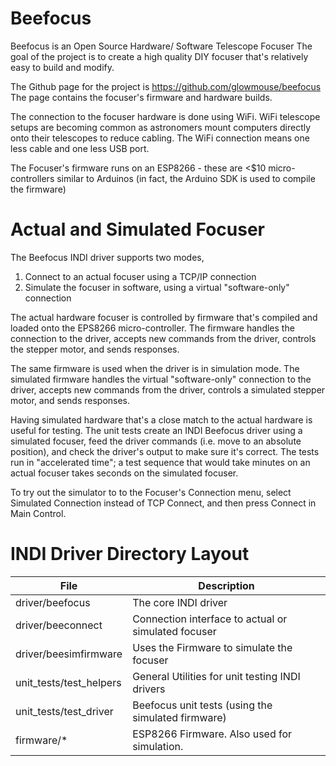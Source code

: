 Beefocus
========

Beefocus is an Open Source Hardware/ Software Telescope Focuser
The goal of the project is to create a high quality DIY focuser that's
relatively easy to build and modify.

The Github page for the project is https://github.com/glowmouse/beefocus
The page contains the focuser's firmware and hardware builds.

The connection to the focuser hardware is done using WiFi.  WiFi telescope
setups are becoming common as astronomers mount computers directly onto
their telescopes to reduce cabling.  The WiFi connection means one less cable
and one less USB port.  

The Focuser's firmware runs on an ESP8266 - these are <$10 micro-controllers
similar to Arduinos (in fact, the Arduino SDK is used to compile the firmware)
   
Actual and Simulated Focuser
============================

The Beefocus INDI driver supports two modes,

1. Connect to an actual focuser using a TCP/IP connection
2. Simulate the focuser in software, using a virtual "software-only" connection

The actual hardware focuser is controlled by firmware that's compiled and 
loaded onto the EPS8266 micro-controller.  The firmware handles the connection
to the driver, accepts new commands from the driver, controls the stepper
motor, and sends responses.

The same firmware is used when the driver is in simulation mode.  The simulated
firmware handles the virtual "software-only" connection to the driver, 
accepts new commands from the driver, controls a simulated stepper motor,
and sends responses. 

Having simulated hardware that's a close match to the actual hardware is useful
for testing. The unit tests create an INDI Beefocus driver using a simulated 
focuser, feed the driver commands (i.e. move to an absolute position), and 
check the driver's output to make sure it's correct.  The tests run in 
"accelerated time";  a test sequence that would take minutes on an actual 
focuser takes seconds on the simulated focuser.

To try out the simulator to to the Focuser's Connection menu, select 
Simulated Connection instead of TCP Connect,  and then press Connect in 
Main Control.

INDI Driver Directory Layout
============================

File                    | Description
----                    | -----------
driver/beefocus         | The core INDI driver
driver/beeconnect       | Connection interface to actual or simulated focuser
driver/beesimfirmware   | Uses the Firmware to simulate the focuser
unit_tests/test_helpers | General Utilities for unit testing INDI drivers
unit_tests/test_driver  | Beefocus unit tests (using the simulated firmware)
firmware/*              | ESP8266 Firmware.  Also used for simulation.


